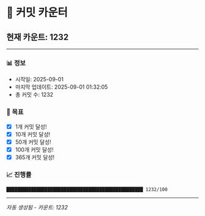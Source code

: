 # 🔢 커밋 카운터

## 현재 카운트: 1232

---

### 📊 정보
- 시작일: 2025-09-01
- 마지막 업데이트: 2025-09-01 01:32:05
- 총 커밋 수: 1232

### 🎯 목표
- [x] 1개 커밋 달성!
- [x] 10개 커밋 달성!
- [x] 50개 커밋 달성!
- [x] 100개 커밋 달성!
- [x] 365개 커밋 달성!

### 📈 진행률
```
██████████████████████████████████████████████████ 1232/100
```

---
*자동 생성됨 - 카운트: 1232*
